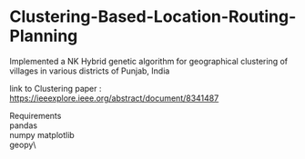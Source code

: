 # Clustering-Based-Location-Routing-Planning
Implemented a NK Hybrid genetic algorithm for geographical clustering of villages in various districts of Punjab, India

link to Clustering paper : https://ieeexplore.ieee.org/abstract/document/8341487

Requirements\
pandas\
numpy 
matplotlib\
geopy\
